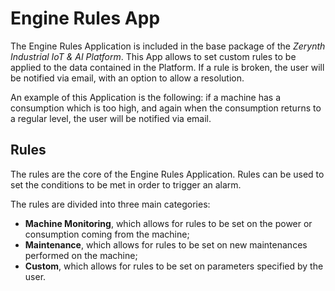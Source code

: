 # Engine Rules App

The Engine Rules Application is included in the base package of the _Zerynth Industrial IoT & AI Platform_. This App allows to set custom rules to be applied to the data contained in the Platform.
If a rule is broken, the user will be notified via email, with an option to allow a resolution.

An example of this Application is the following: if a machine has a consumption which is too high, and again when the consumption returns to a regular level, the user will be notified via email.

## Rules

The rules are the core of the Engine Rules Application. Rules can be used to set the conditions to be met in order to trigger an alarm.

The rules are divided into three main categories:

* **Machine Monitoring**, which allows for rules to be set on the power or consumption coming from the machine;
* **Maintenance**, which allows for rules to be set on new maintenances performed on the machine;
* **Custom**, which allows for rules to be set on parameters specified by the user.
